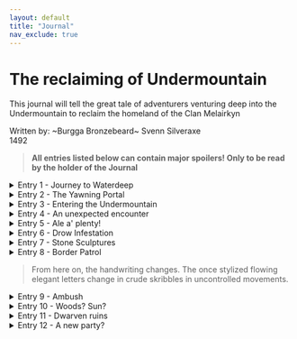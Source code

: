 ```yaml
---
layout: default
title: "Journal"
nav_exclude: true
---
```


# The reclaiming of Undermountain

This journal will tell the great tale of adventurers venturing deep into the Undermountain to reclaim the homeland of the Clan Melairkyn

Written by: ~Burgga Bronzebeard~ Svenn Silveraxe  
1492

> **All entries listed below can contain major spoilers! Only to be read by the holder of the Journal**

<details>
  <summary>Entry 1 - Journey to Waterdeep</summary>
  <h2></h2>
  <p> We meet a caravan of merchants who sell dubious, exotic wares. </p>
  <p> All these expensive wares are too much for us, we just want to continue one. </p>
  <p> Couple of miles onward we find a hurt merchant who cries out for help. He seems to be lightly injured, but fine otherwise. He tells us that he has been robbed by a bunch of bandits and needs our help to get his stuff back, promising to pay us in return. We decide to help him out. He lead us to a bandits hideout, where the bandits were lying in wait for us, because that crooked, "merchant“ was part of them! </p>
  <p> They didn't stand a chance against the mighty heroes of Mitrhall Hall. </p>
  <p> Here is to hoping the rest of the journey is uneventful. </p>
</details>

<details>
  <summary>Entry 2 - The Yawning Portal</summary>
  <h2></h2>
  <p> We arrived at the Yawning Portal. </p>
  <p> It was even more impressive then they told us. So many beers, wines, ciders, liquors, etc. I could hardly choose something to order! Not to mention all the delicious food. </p>
  <p> While we were sitting at one of the tables a man approached us. He thought he could ask us for a favour. Since we were going to Undermountain, he wanted us to look for an Alabaster Throne. If we found it, he could reward us handsomely. We accepted. He bought us some more beers and who were we to decline a good cold brew? </p>
</details>

<details>
  <summary>Entry 3 - Entering the Undermountain</summary>
  <p> We entered the Undermountain through the giant hole in the inn. The winch ride took ages. </p>
  <p> Once we arrived down in the first level of the dungeon, an eerie feeling came over me. It felt like we weren't the only ones who are in this place.</p>
  <p> We have this feeling we are being watched. In the small hallways, we find several monsters which have been slain. We do encounter some monsters, especially some hobgoblins. </p>
</details>

<details>
  <summary>Entry 4 - An unexpected encounter</summary>
  <p> After entering the 2nd level, we enter a big room with several draped walls. Several wooden stands are manned by goblins. Upon entering what I can only call a Goblin Bazar, the Goblins panick. They immediately pack up their things. </p>
  <p> A Hobgoblin approaches, he asks us what our business is in this place. We explain we don't want any trouble and are just look for the Temple of Clangeddin Silverbeard. He tells us not to cause any troubles. </p>
  <p> They seem to be selling some rations and crudely made equipment and tools. </p>
  <p> Even for the worst of wares they ask absurd prices. They are probably trying to scam us. </p>
</details>

<details>
  <summary>Entry 5 - Ale a' plenty!</summary>
  <p> Still on the 2nd level, we find a long hallway full with traps. Olaff Sigurdson, our scout ventured in the hallway first. He triggers some traps, but clumsy as he is, gets trapped in one of them. </p>
  <p> At the end of the hallway, we find a secret door, which wasn't closed properly. Maybe someone was here? </p>
  <p> In the room a huge amount of barrels with beer are stacked on top of each other. Of course we try some. It seems to be the long forgotten ale of the dwarves! We are on the correct path. </p>
  <p> Each of use fills up his/her waterskin to savour this nectar of the gods even longer. </p>
</details>

<details>
  <summary>Entry 6 - Drow Infestation</summary>
  <p> We travel through to the 3rd level. We start to discover more spiderwebs. Eventually we arrive in a throne room, riddled with Spider Webs. Giant spiders try to ambush us, but are quickly outmatched. Strewn acros this place are several Drow corpses. We arrive in what seems to be a drow village. Most of the houses are empty and the town inhabitants seem to be brutally murdered. </p>
  <p> In our travels we find several dirt mounds. Interstingly, plants have started to grow from these mounds. Although pale it seems someone has planted some magically infused flowers around here. Did someone come here to plant these? </p>
</details>

<details>
  <summary>Entry 7 - Stone Sculptures</summary>
  <p> Still on the 3rd level, we stumble upon a giant room filled with Stone Sculptures. It seems they aren't quite finished yet. The doors were engraved with images of dwarves. Luckily we could easily open them all. </p>
</details>

<details>
  <summary>Entry 8 - Border Patrol</summary>
  <p> During our search to reach the 4th level, we encounter a Hobgoblin warchief. We are stopped by a patrol of hobgoblins which say we have to register to enter the warchiefs domain. </p>
  <p> We don't want to cause any trouble and comply. It takes forever and seems like such a giant waste of time. They note down everything, our names, occupations, cause of business. They even take a sketch! </p>
  <p> While I was waiting, I was able to look at other entries in their books. It seems several adventurers have registered in the past days. </p>
  <p> One sketch specifically catches my eyes. It appears to be an Eladrin Elf dressed in dark leather gear, wielding heavy crossbow. He had long flowing hair. He seemed to be a ranger, or a rogue? Something like that. </p>
</details>

> From here on, the handwriting changes. The once stylized flowing elegant letters change in crude skribbles in uncontrolled movements.

<details>
  <summary>Entry 9 - Ambush</summary>
  <p> WE WERE AMBUSHED BY DROW. </p>
  <p> A half-drow saved us?? This has got to be a set-up! </p>
  <p> Half-drow seems good. He has his motives. Better not to make him angry. </p>
  <p> I will continue on this mission! May you find piece in the afterlife. </p>
  <ul>
  <li> Hafle Battlehammer </li>
  <li> Burgga Bronzebeard </li>
  <li> Agag Dotidotr </li>
  <li> Olaff Sigurdson </li>
  </ul>
  <p>You will not be forgotten. </p>
</details>

<details>
  <summary>Entry 10 - Woods? Sun?</summary>
  <p> Feels like we are in a dome. There is sunlight, trees, a flowing river. Only thing missing is wind. </p>
  <p> Ents drag bodies to a stone(?) tree. We check it out. Two bodies: an eladrin (from the sketch?) and a drow. Were they companions? </p>
  <p> We enter the stone tree. Meet a druid called Willow. </p>
  <p> Willow is dissapointed because other adventurers attacked her dragon(?). Rumours of dwarven ruins in the next level. </p>
</details>

<details>
  <summary>Entry 11 - Dwarven ruins</summary>
  <p> Proceed to the dwarven ruins as described by Willow </p>
  <p> Find a library, not much to learn for now. </p>
  <p> Lots of noise from a room. We go to investigate. Another party! </p>
  <p> Strange cohesions. Seems there are trust issues here. They are the ones who lost the companions whose bodies were dragged to Willow? </p>
  <p> They want to give them an appropriate goodbye. We tell them to be respectful and they should be good. </p>
  <p> Lots of doubt. No clear guidance. They eventually decide not to risk it. </p>
  <p> Met a new party: </p>
  <ul>
  <li> Faye </li>
  <li> Sargon </li>
  <li> Alvynn </li>
  </ul>
</details>

<details>
  <summary>Entry 12 - A new party?</summary>
  <p> Seems to be an interesting group dynamic. </p>
  <p> Do they even trust each other?? </p>
  <p> As long as they can help me look for the temple or Halaster himself I can use the assisstance! </p>
</details>
